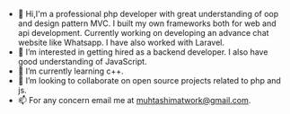 - 👋 Hi,I'm a professional php developer with great understanding of oop and design pattern MVC. I built my own frameworks both for web and api development. Currently working on developing an advance chat website like Whatsapp. I have also worked with Laravel.
- 👀 I’m interested in getting hired as a backend developer. I also have good understanding of JavaScript.
- 🌱 I’m currently learning c++.
- 💞️ I’m looking to collaborate on open source projects related to php and js.
- 📫 For any concern email me at muhtashimatwork@gmail.com.

<!---
Muhthishimiscoding/Muhthishimiscoding is a ✨ special ✨ repository because its `README.md` (this file) appears on your GitHub profile.
You can click the Preview link to take a look at your changes.
--->
